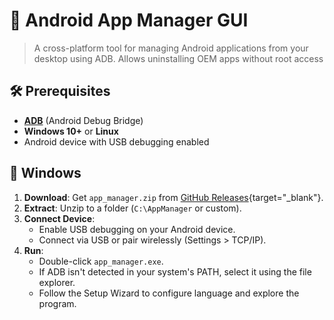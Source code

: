 # 📱 Android App Manager GUI
> A cross-platform tool for managing Android applications from your desktop using ADB. Allows uninstalling OEM apps without root access

## 🛠️ Prerequisites
- [**ADB**](https://developer.android.com/tools/releases/platform-tools) (Android Debug Bridge)
- **Windows 10+** or **Linux**
- Android device with USB debugging enabled

## 🚀 Windows
1. **Download**:
   Get `app_manager.zip` from [GitHub Releases](https://github.com/BlassGO/AppManager-GUI/releases){target="_blank"}.
2. **Extract**:
   Unzip to a folder (`C:\AppManager` or custom).
3. **Connect Device**:
   - Enable USB debugging on your Android device.
   - Connect via USB or pair wirelessly (Settings > TCP/IP).
4. **Run**:
   - Double-click `app_manager.exe`.
   - If ADB isn't detected in your system's PATH, select it using the file explorer.
   - Follow the Setup Wizard to configure language and explore the program.
